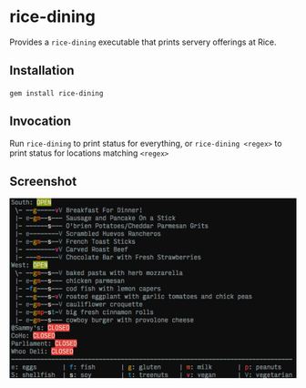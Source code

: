 # rice-dining

Provides a `rice-dining` executable that prints servery offerings at Rice.

## Installation

`gem install rice-dining`

## Invocation

Run `rice-dining` to print status for everything, or `rice-dining <regex>` to print status
for locations matching `<regex>`

## Screenshot

![Screenshot](/png/screenshot.png?raw=true)

